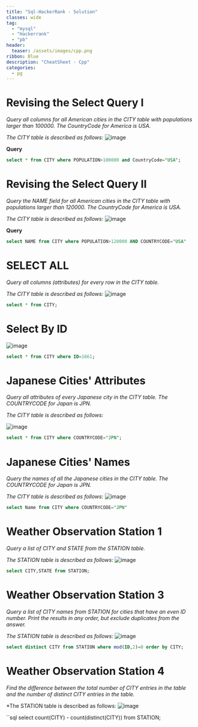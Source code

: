 ```yaml
---
title: "Sql-HackerRank - Solution"
classes: wide
tag: 
  - "mysql"
  - "Hackerrank"
  - "pb"
header:
  teaser: /assets/images/cpp.png
ribbon: Blue
description: "CheatSheet - Cpp"
categories:
  - pg
---
```

# Revising the Select Query I
*Query all columns for all American cities in the CITY table with populations larger than 100000. The CountryCode for America is USA.*

*The CITY table is described as follows:*
![image](https://user-images.githubusercontent.com/82046832/143572959-2245896d-59c7-40bd-bf0d-d60c956f6384.png)

**Query**
``` sql
select * from CITY where POPULATION>100000 and CountryCode="USA";
```
# Revising the Select Query II
*Query the NAME field for all American cities in the CITY table with populations larger than 120000. The CountryCode for America is USA.*

*The CITY table is described as follows:*
![image](https://user-images.githubusercontent.com/82046832/143573731-8c816566-c57a-4644-82b6-5de2ce2f5563.png)

**Query**
```sql
select NAME from CITY where POPULATION>120000 AND COUNTRYCODE="USA"
```
# SELECT ALL
*Query all columns (attributes) for every row in the CITY table.*

*The CITY table is described as follows:*
![image](https://user-images.githubusercontent.com/82046832/143574118-907aeb4f-7954-4f0f-af3e-3bcc2bb46407.png)
```sql
select * from CITY;
```
# Select By ID
![image](https://user-images.githubusercontent.com/82046832/143574452-ec1fb1e7-3bc7-43eb-8ba4-0a53822cc952.png)
```sql
select * from CITY where ID=1661;
```
# Japanese Cities' Attributes
*Query all attributes of every Japanese city in the CITY table. The COUNTRYCODE for Japan is JPN.*

*The CITY table is described as follows:*

![image](https://user-images.githubusercontent.com/82046832/143574659-4ff44177-b417-4a79-b7d7-2dd1adc3a74c.png)

```sql
select * from CITY where COUNTRYCODE="JPN";
```
# Japanese Cities' Names
*Query the names of all the Japanese cities in the CITY table. The COUNTRYCODE for Japan is JPN.*

*The CITY table is described as follows:*
![image](https://user-images.githubusercontent.com/82046832/143574880-dcdefe2d-2385-4ff6-9af2-3665d65b2348.png)
```sql
select Name from CITY where COUNTRYCODE="JPN"
```
# Weather Observation Station 1
*Query a list of CITY and STATE from the STATION table.*

*The STATION table is described as follows:*
![image](https://user-images.githubusercontent.com/82046832/143575152-b7823e85-2f72-4020-b822-149c8a672683.png)

```sql
select CITY,STATE from STATION;
```
# Weather Observation Station 3
*Query a list of CITY names from STATION for cities that have an even ID number. Print the results in any order, but exclude duplicates from the answer.*

*The STATION table is described as follows:*
![image](https://user-images.githubusercontent.com/82046832/143676538-35a46176-ed43-4cdf-be6e-f903e0bad5c0.png)

```sql
select distinct CITY from STATION where mod(ID,2)=0 order by CITY;
```
# Weather Observation Station 4
*Find the difference between the total number of CITY entries in the table and the number of distinct CITY entries in the table.*

*The STATION table is described as follows:
![image](https://user-images.githubusercontent.com/82046832/143676584-db0e667a-49ca-4aca-8ff3-b06b7298d108.png)

``sql
select count(CITY) - count(distinct(CITY)) from STATION;
```

